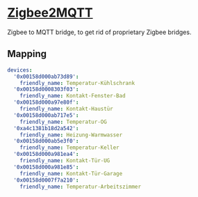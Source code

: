 # [Zigbee2MQTT](https://www.zigbee2mqtt.io/)

Zigbee to MQTT bridge, to get rid of proprietary Zigbee bridges.

## Mapping

```yaml
devices:
  '0x00158d000ab73d89':
    friendly_name: Temperatur-Kühlschrank
  '0x00158d0008303f03':
    friendly_name: Kontakt-Fenster-Bad
  '0x00158d000a97e80f':
    friendly_name: Kontakt-Haustür
  '0x00158d000ab717e5':
    friendly_name: Temperatur-OG
  '0xa4c1381b18d2a542':
    friendly_name: Heizung-Warmwasser
  '0x00158d000ab5e3f0':
    friendly_name: Temperatur-Keller
  '0x00158d000a981ea4':
    friendly_name: Kontakt-Tür-UG
  '0x00158d000a981e85':
    friendly_name: Kontakt-Tür-Garage
  '0x00158d0007f7a210':
    friendly_name: Temperatur-Arbeitszimmer
```
